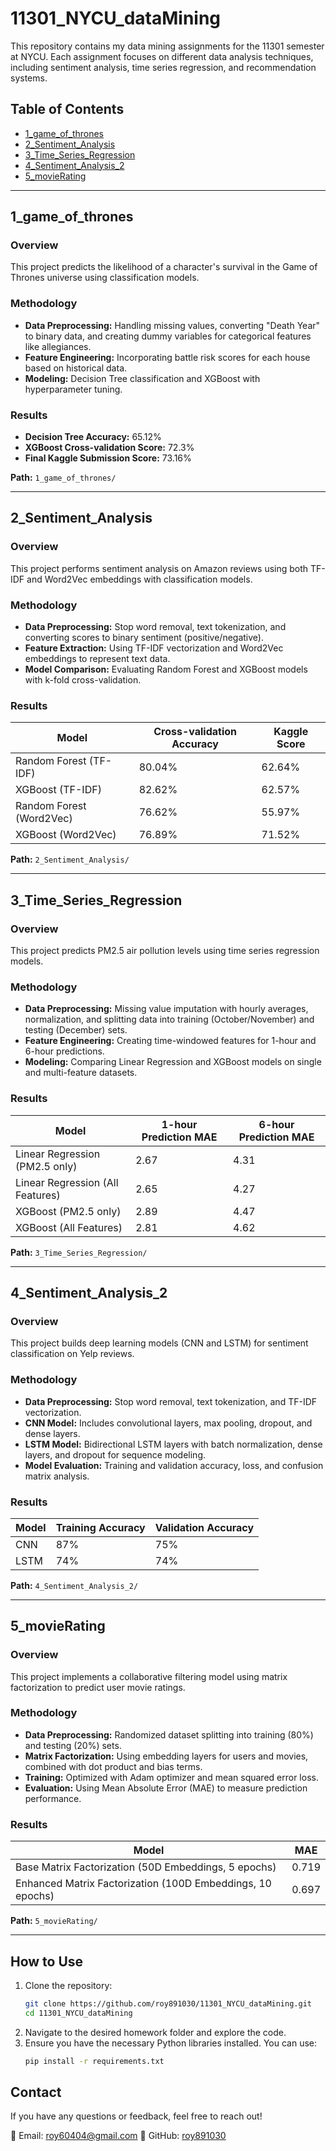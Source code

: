 # 11301_NYCU_dataMining

This repository contains my data mining assignments for the 11301 semester at NYCU. Each assignment focuses on different data analysis techniques, including sentiment analysis, time series regression, and recommendation systems.

## Table of Contents
- [1_game_of_thrones](#1_game-of-thrones)
- [2_Sentiment_Analysis](#2-sentiment-analysis)
- [3_Time_Series_Regression](#3-time-series-regression)
- [4_Sentiment_Analysis_2](#4-sentiment-analysis-2)
- [5_movieRating](#5-movierating)

---

## 1_game_of_thrones
### Overview
This project predicts the likelihood of a character's survival in the Game of Thrones universe using classification models.

### Methodology
- **Data Preprocessing:** Handling missing values, converting "Death Year" to binary data, and creating dummy variables for categorical features like allegiances.
- **Feature Engineering:** Incorporating battle risk scores for each house based on historical data.
- **Modeling:** Decision Tree classification and XGBoost with hyperparameter tuning.

### Results
- **Decision Tree Accuracy:** 65.12%
- **XGBoost Cross-validation Score:** 72.3%
- **Final Kaggle Submission Score:** 73.16%

**Path:** `1_game_of_thrones/`

---

## 2_Sentiment_Analysis
### Overview
This project performs sentiment analysis on Amazon reviews using both TF-IDF and Word2Vec embeddings with classification models.

### Methodology
- **Data Preprocessing:** Stop word removal, text tokenization, and converting scores to binary sentiment (positive/negative).
- **Feature Extraction:** Using TF-IDF vectorization and Word2Vec embeddings to represent text data.
- **Model Comparison:** Evaluating Random Forest and XGBoost models with k-fold cross-validation.

### Results
| Model | Cross-validation Accuracy | Kaggle Score |
|--------|--------------------------|--------------|
| Random Forest (TF-IDF) | 80.04% | 62.64% |
| XGBoost (TF-IDF) | 82.62% | 62.57% |
| Random Forest (Word2Vec) | 76.62% | 55.97% |
| XGBoost (Word2Vec) | 76.89% | 71.52% |

**Path:** `2_Sentiment_Analysis/`

---

## 3_Time_Series_Regression
### Overview
This project predicts PM2.5 air pollution levels using time series regression models.

### Methodology
- **Data Preprocessing:** Missing value imputation with hourly averages, normalization, and splitting data into training (October/November) and testing (December) sets.
- **Feature Engineering:** Creating time-windowed features for 1-hour and 6-hour predictions.
- **Modeling:** Comparing Linear Regression and XGBoost models on single and multi-feature datasets.

### Results
| Model | 1-hour Prediction MAE | 6-hour Prediction MAE |
|--------|----------------------|----------------------|
| Linear Regression (PM2.5 only) | 2.67 | 4.31 |
| Linear Regression (All Features) | 2.65 | 4.27 |
| XGBoost (PM2.5 only) | 2.89 | 4.47 |
| XGBoost (All Features) | 2.81 | 4.62 |

**Path:** `3_Time_Series_Regression/`

---

## 4_Sentiment_Analysis_2
### Overview
This project builds deep learning models (CNN and LSTM) for sentiment classification on Yelp reviews.

### Methodology
- **Data Preprocessing:** Stop word removal, text tokenization, and TF-IDF vectorization.
- **CNN Model:** Includes convolutional layers, max pooling, dropout, and dense layers.
- **LSTM Model:** Bidirectional LSTM layers with batch normalization, dense layers, and dropout for sequence modeling.
- **Model Evaluation:** Training and validation accuracy, loss, and confusion matrix analysis.

### Results
| Model | Training Accuracy | Validation Accuracy |
|--------|------------------|------------------|
| CNN | 87% | 75% |
| LSTM | 74% | 74% |

**Path:** `4_Sentiment_Analysis_2/`

---

## 5_movieRating
### Overview
This project implements a collaborative filtering model using matrix factorization to predict user movie ratings.

### Methodology
- **Data Preprocessing:** Randomized dataset splitting into training (80%) and testing (20%) sets.
- **Matrix Factorization:** Using embedding layers for users and movies, combined with dot product and bias terms.
- **Training:** Optimized with Adam optimizer and mean squared error loss.
- **Evaluation:** Using Mean Absolute Error (MAE) to measure prediction performance.

### Results
| Model | MAE |
|--------|------|
| Base Matrix Factorization (50D Embeddings, 5 epochs) | 0.719 |
| Enhanced Matrix Factorization (100D Embeddings, 10 epochs) | 0.697 |

**Path:** `5_movieRating/`

---

## How to Use
1. Clone the repository:
   ```bash
   git clone https://github.com/roy891030/11301_NYCU_dataMining.git
   cd 11301_NYCU_dataMining
   ```
2. Navigate to the desired homework folder and explore the code.
3. Ensure you have the necessary Python libraries installed. You can use:
   ```bash
   pip install -r requirements.txt
   ```

## Contact
If you have any questions or feedback, feel free to reach out!

📧 Email: [roy60404@gmail.com](roy60404@gmail.com)
📌 GitHub: [roy891030](https://github.com/roy891030)

